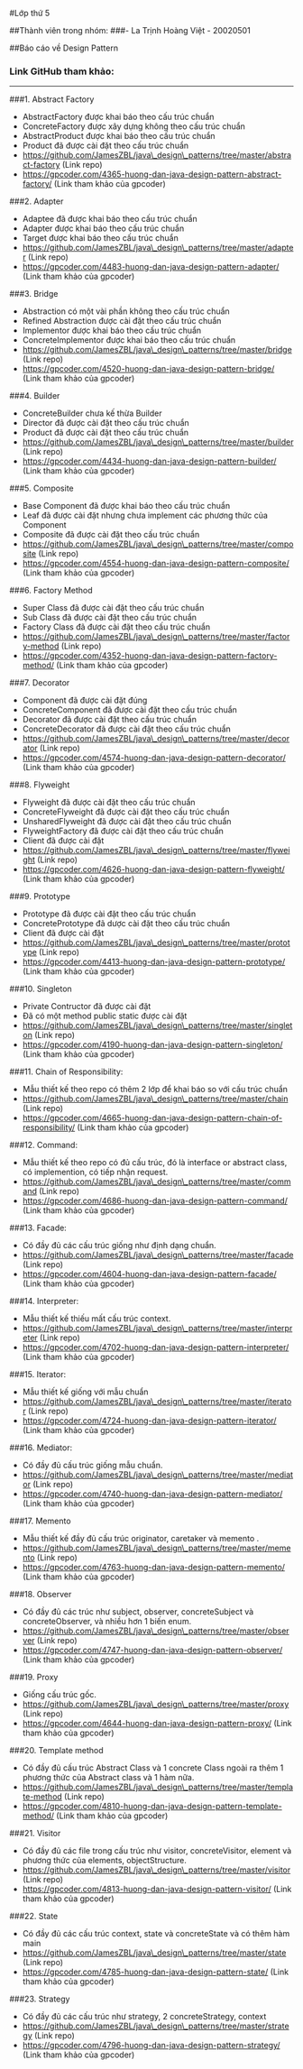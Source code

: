 ﻿#Lớp thứ 5

##Thành viên trong nhóm:
###- La Trịnh Hoàng Việt - 20020501

##Báo cáo về Design Pattern
### Link GitHub tham khảo:
-----
###1. Abstract Factory

* AbstractFactory được khai báo theo cấu trúc chuẩn
* ConcreteFactory được xây dựng không theo cấu trúc chuẩn
* AbstractProduct được khai báo theo cấu trúc chuẩn
* Product đã được cài đặt theo cấu trúc chuẩn
* https://github.com/JamesZBL/java\_design\_patterns/tree/master/abstract-factory (Link repo)
* https://gpcoder.com/4365-huong-dan-java-design-pattern-abstract-factory/ (Link tham khảo của gpcoder)

###2. Adapter

* Adaptee đã được khai báo theo cấu trúc chuẩn
* Adapter được khai báo theo cấu trúc chuẩn
* Target được khai báo theo cấu trúc chuẩn
* https://github.com/JamesZBL/java\_design\_patterns/tree/master/adapter (Link repo)
* https://gpcoder.com/4483-huong-dan-java-design-pattern-adapter/ (Link tham khảo của gpcoder)

###3. Bridge

* Abstraction có một vài phần không theo cấu trúc chuẩn
* Refined Abstraction được cài đặt theo cấu trúc chuẩn
* Implementor được khai báo theo cấu trúc chuẩn
* ConcreteImplementor được khai báo theo cấu trúc chuẩn
* https://github.com/JamesZBL/java\_design\_patterns/tree/master/bridge (Link repo)
* https://gpcoder.com/4520-huong-dan-java-design-pattern-bridge/ (Link tham khảo của gpcoder)

###4. Builder

* ConcreteBuilder chưa kế thừa Builder
* Director đã được cài đặt theo cấu trúc chuẩn
* Product  đã được cài đặt theo cấu trúc chuẩn
* https://github.com/JamesZBL/java\_design\_patterns/tree/master/builder (Link repo)
* https://gpcoder.com/4434-huong-dan-java-design-pattern-builder/ (Link tham khảo của gpcoder)

###5. Composite

* Base Component đã được khai báo theo cấu trúc chuẩn
* Leaf đã được cài đặt nhưng chưa implement các phương thức của Component
* Composite đã được cài đặt theo cấu trúc chuẩn
* https://github.com/JamesZBL/java\_design\_patterns/tree/master/composite (Link repo)
* https://gpcoder.com/4554-huong-dan-java-design-pattern-composite/ (Link tham khảo của gpcoder)

###6. Factory Method

* Super Class đã được cài đặt theo cấu trúc chuẩn
* Sub Class đã được cài đặt theo cấu trúc chuẩn
* Factory Class đã được cài đặt theo cấu trúc chuẩn
* https://github.com/JamesZBL/java\_design\_patterns/tree/master/factory-method (Link repo)
* https://gpcoder.com/4352-huong-dan-java-design-pattern-factory-method/ (Link tham khảo của gpcoder)

###7. Decorator

* Component đã được cài đặt đúng
* ConcreteComponent đã được cài đặt theo cấu trúc chuẩn
* Decorator đã được cài đặt theo cấu trúc chuẩn
* ConcreteDecorator đã được cài đặt theo cấu trúc chuẩn
* https://github.com/JamesZBL/java\_design\_patterns/tree/master/decorator (Link repo)
* https://gpcoder.com/4574-huong-dan-java-design-pattern-decorator/ (Link tham khảo của gpcoder)

###8. Flyweight

* Flyweight đã được cài đặt theo cấu trúc chuẩn
* ConcreteFlyweight đã được cài đặt theo cấu trúc chuẩn
* UnsharedFlyweight đã được cài đặt theo cấu trúc chuẩn
* FlyweightFactory đã được cài đặt theo cấu trúc chuẩn
* Client đã được cài đặt
* https://github.com/JamesZBL/java\_design\_patterns/tree/master/flyweight (Link repo)
* https://gpcoder.com/4626-huong-dan-java-design-pattern-flyweight/ (Link tham khảo của gpcoder)

###9. Prototype

* Prototype đã được cài đặt theo cấu trúc chuẩn
* ConcretePrototype đã dược cài đặt theo cấu trúc chuẩn
* Client đã được cài đặt
* https://github.com/JamesZBL/java\_design\_patterns/tree/master/prototype (Link repo)
* https://gpcoder.com/4413-huong-dan-java-design-pattern-prototype/ (Link tham khảo của gpcoder)

###10. Singleton

* Private Contructor đã được cài đặt
* Đã có một method public static được cài đặt
* https://github.com/JamesZBL/java\_design\_patterns/tree/master/singleton (Link repo)
* https://gpcoder.com/4190-huong-dan-java-design-pattern-singleton/ (Link tham khảo của gpcoder)

###11. Chain of Responsibility:

* Mẫu thiết kế theo repo có thêm 2 lớp để khai báo so với cấu trúc chuẩn
* https://github.com/JamesZBL/java\_design\_patterns/tree/master/chain (Link repo)
* https://gpcoder.com/4665-huong-dan-java-design-pattern-chain-of-responsibility/ (Link tham khảo của gpcoder)

###12. Command:

* Mẫu thiết kế theo repo có đủ cấu trúc, đó là interface or abstract class, có implemention, có tiếp nhận request.
* https://github.com/JamesZBL/java\_design\_patterns/tree/master/command (Link repo)
* https://gpcoder.com/4686-huong-dan-java-design-pattern-command/ (Link tham khảo của gpcoder)

###13. Facade:

* Có đầy đủ các cấu trúc giống như định dạng chuẩn.
* https://github.com/JamesZBL/java\_design\_patterns/tree/master/facade (Link repo)
* https://gpcoder.com/4604-huong-dan-java-design-pattern-facade/ (Link tham khảo của gpcoder)

###14. Interpreter:

* Mẫu thiết kế thiếu mất cấu trúc context.
* https://github.com/JamesZBL/java\_design\_patterns/tree/master/interpreter (Link repo)
* https://gpcoder.com/4702-huong-dan-java-design-pattern-interpreter/ (Link tham khảo của gpcoder)

###15. Iterator:

* Mẫu thiết kế giống với mẫu chuẩn
* https://github.com/JamesZBL/java\_design\_patterns/tree/master/iterator (Link repo)
* https://gpcoder.com/4724-huong-dan-java-design-pattern-iterator/ (Link tham khảo của gpcoder)

###16. Mediator:

* Có đầy đủ cấu trúc giống mẫu chuẩn.
* https://github.com/JamesZBL/java\_design\_patterns/tree/master/mediator (Link repo)
* https://gpcoder.com/4740-huong-dan-java-design-pattern-mediator/ (Link tham khảo của gpcoder)

###17. Memento

* Mẫu thiết kế đầy đủ cấu trúc originator, caretaker và memento .
* https://github.com/JamesZBL/java\_design\_patterns/tree/master/memento (Link repo)
* https://gpcoder.com/4763-huong-dan-java-design-pattern-memento/ (Link tham khảo của gpcoder)

###18. Observer

* Có đầy đủ các trúc như subject, observer, concreteSubject và concreteObserver, và nhiều hơn 1 biến enum.
* https://github.com/JamesZBL/java\_design\_patterns/tree/master/observer (Link repo)
* https://gpcoder.com/4747-huong-dan-java-design-pattern-observer/ (Link tham khảo của gpcoder)

###19. Proxy

* Giống cấu trúc gốc.
* https://github.com/JamesZBL/java\_design\_patterns/tree/master/proxy (Link repo)
* https://gpcoder.com/4644-huong-dan-java-design-pattern-proxy/ (Link tham khảo của gpcoder)

###20. Template method

* Có đầy đủ cấu trúc Abstract Class và 1 concrete  Class ngoài ra thêm 1 phương thức của Abstract class và 1 hàm nữa.
* https://github.com/JamesZBL/java\_design\_patterns/tree/master/template-method (Link repo)
* https://gpcoder.com/4810-huong-dan-java-design-pattern-template-method/ (Link tham khảo của gpcoder)

###21. Visitor

* Có đầy đủ các file trong cấu trúc như visitor, concreteVisitor, element và phương thức của elements, objectStructure.
* https://github.com/JamesZBL/java\_design\_patterns/tree/master/visitor (Link repo)
* https://gpcoder.com/4813-huong-dan-java-design-pattern-visitor/ (Link tham khảo của gpcoder)

###22. State

* Có đầy đủ các cấu trúc context, state và concreteState và có thêm hàm main
* https://github.com/JamesZBL/java\_design\_patterns/tree/master/state (Link repo)
* https://gpcoder.com/4785-huong-dan-java-design-pattern-state/ (Link tham khảo của gpcoder)

###23. Strategy

* Có đầy đủ các cấu trúc như strategy, 2 concreteStrategy, context
* https://github.com/JamesZBL/java\_design\_patterns/tree/master/strategy (Link repo)
* https://gpcoder.com/4796-huong-dan-java-design-pattern-strategy/ (Link tham khảo của gpcoder)
